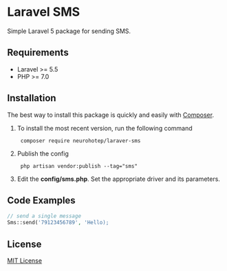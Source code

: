 # Laravel SMS
Simple Laravel 5 package for sending SMS.

## Requirements

- Laravel >= 5.5
- PHP >= 7.0

## Installation

The best way to install this package is quickly and easily with <a href="https://getcomposer.org">Composer</a>.

<ol>
  <li>To install the most recent version, run the following command
      <pre><code> composer require neurohotep/laraver-sms </code></pre>
  </li>
  
  <li>Publish the config <br>
      <pre><code> php artisan vendor:publish --tag="sms"</code></pre>
  </li>

  <li>
  	Edit the <strong>config/sms.php</strong>. Set the appropriate driver and its parameters.
  </li>
</ol>

## Code Examples

```php
// send a single message
Sms::send('79123456789', 'Hello);  
 ```
 
 ## License
 [MIT License](https://github.com/neurohotep/laravel-sms/blob/master/LICENSE "MIT License")
